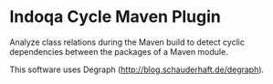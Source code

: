 # Indoqa Cycle Maven Plugin

Analyze class relations during the Maven build to detect cyclic dependencies between the packages of a Maven module.

This software uses Degraph (http://blog.schauderhaft.de/degraph).
